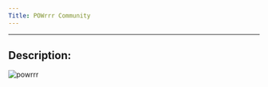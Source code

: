 ```yaml
---
Title: POWrrr Community
---
```

---
Description: 
---
![powrrr](https://github.com/user-attachments/assets/e1b3f063-870e-4215-ace0-40974ebf0eee)

